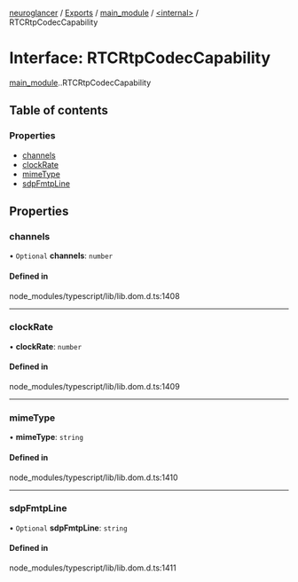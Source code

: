 [neuroglancer](../README.md) / [Exports](../modules.md) / [main\_module](../modules/main_module.md) / [<internal\>](../modules/main_module._internal_.md) / RTCRtpCodecCapability

# Interface: RTCRtpCodecCapability

[main_module](../modules/main_module.md).[<internal>](../modules/main_module._internal_.md).RTCRtpCodecCapability

## Table of contents

### Properties

- [channels](main_module._internal_.RTCRtpCodecCapability.md#channels)
- [clockRate](main_module._internal_.RTCRtpCodecCapability.md#clockrate)
- [mimeType](main_module._internal_.RTCRtpCodecCapability.md#mimetype)
- [sdpFmtpLine](main_module._internal_.RTCRtpCodecCapability.md#sdpfmtpline)

## Properties

### channels

• `Optional` **channels**: `number`

#### Defined in

node_modules/typescript/lib/lib.dom.d.ts:1408

___

### clockRate

• **clockRate**: `number`

#### Defined in

node_modules/typescript/lib/lib.dom.d.ts:1409

___

### mimeType

• **mimeType**: `string`

#### Defined in

node_modules/typescript/lib/lib.dom.d.ts:1410

___

### sdpFmtpLine

• `Optional` **sdpFmtpLine**: `string`

#### Defined in

node_modules/typescript/lib/lib.dom.d.ts:1411

